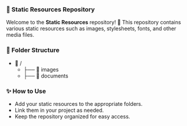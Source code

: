 ### 📁 Static Resources Repository

Welcome to the **Static Resources** repository! 🚀 This repository contains various static resources such as images, stylesheets, fonts, and other media files.

### 📌 Folder Structure

- 📂 /
  - ├── 🎨 images
  - ├── 📄 documents

### ✨ How to Use

- Add your static resources to the appropriate folders.
- Link them in your project as needed.
- Keep the repository organized for easy access.
